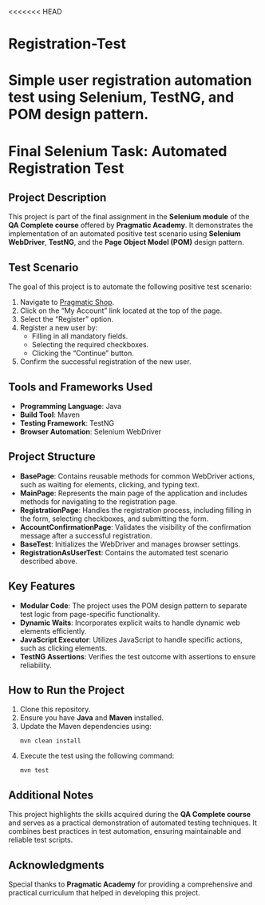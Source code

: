 <<<<<<< HEAD
# Registration-Test
Simple user registration automation test using Selenium, TestNG, and POM design pattern.
=======
# Final Selenium Task: Automated Registration Test

## Project Description
This project is part of the final assignment in the **Selenium module** of the **QA Complete course** offered by **Pragmatic Academy**. It demonstrates the implementation of an automated positive test scenario using **Selenium WebDriver**, **TestNG**, and the **Page Object Model (POM)** design pattern.

## Test Scenario
The goal of this project is to automate the following positive test scenario:

1. Navigate to [Pragmatic Shop](https://auto.pragmatic.bg/).
2. Click on the “My Account” link located at the top of the page.
3. Select the “Register” option.
4. Register a new user by:
    - Filling in all mandatory fields.
    - Selecting the required checkboxes.
    - Clicking the “Continue” button.
5. Confirm the successful registration of the new user.

## Tools and Frameworks Used
- **Programming Language**: Java
- **Build Tool**: Maven
- **Testing Framework**: TestNG
- **Browser Automation**: Selenium WebDriver

## Project Structure
- **BasePage**: Contains reusable methods for common WebDriver actions, such as waiting for elements, clicking, and typing text.
- **MainPage**: Represents the main page of the application and includes methods for navigating to the registration page.
- **RegistrationPage**: Handles the registration process, including filling in the form, selecting checkboxes, and submitting the form.
- **AccountConfirmationPage**: Validates the visibility of the confirmation message after a successful registration.
- **BaseTest**: Initializes the WebDriver and manages browser settings.
- **RegistrationAsUserTest**: Contains the automated test scenario described above.

## Key Features
- **Modular Code**: The project uses the POM design pattern to separate test logic from page-specific functionality.
- **Dynamic Waits**: Incorporates explicit waits to handle dynamic web elements efficiently.
- **JavaScript Executor**: Utilizes JavaScript to handle specific actions, such as clicking elements.
- **TestNG Assertions**: Verifies the test outcome with assertions to ensure reliability.

## How to Run the Project
1. Clone this repository.
2. Ensure you have **Java** and **Maven** installed.
3. Update the Maven dependencies using:
   ```
   mvn clean install
   ```
4. Execute the test using the following command:
   ```
   mvn test
   ```

## Additional Notes
This project highlights the skills acquired during the **QA Complete course** and serves as a practical demonstration of automated testing techniques. It combines best practices in test automation, ensuring maintainable and reliable test scripts.

## Acknowledgments
Special thanks to **Pragmatic Academy** for providing a comprehensive and practical curriculum that helped in developing this project.

